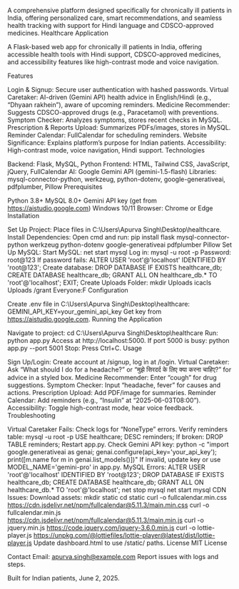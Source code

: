 
A comprehensive platform designed specifically for chronically ill patients in India, offering personalized care, smart recommendations, and seamless health tracking with support for Hindi language and CDSCO-approved medicines.
Healthcare Application

A Flask-based web app for chronically ill patients in India, offering accessible health tools with Hindi support, CDSCO-approved medicines, and accessibility features like high-contrast mode and voice navigation.

Features

Login & Signup: Secure user authentication with hashed passwords.
Virtual Caretaker: AI-driven (Gemini API) health advice in English/Hindi (e.g., “Dhyaan rakhein”), aware of upcoming reminders.
Medicine Recommender: Suggests CDSCO-approved drugs (e.g., Paracetamol) with preventions.
Symptom Checker: Analyzes symptoms, stores recent checks in MySQL.
Prescription & Reports Upload: Summarizes PDFs/images, stores in MySQL.
Reminder Calendar: FullCalendar for scheduling reminders.
Website Significance: Explains platform’s purpose for Indian patients.
Accessibility: High-contrast mode, voice navigation, Hindi support.
Technologies

Backend: Flask, MySQL, Python
Frontend: HTML, Tailwind CSS, JavaScript, jQuery, FullCalendar
AI: Google Gemini API (gemini-1.5-flash)
Libraries: mysql-connector-python, werkzeug, python-dotenv, google-generativeai, pdfplumber, Pillow
Prerequisites

Python 3.8+
MySQL 8.0+
Gemini API key (get from https://aistudio.google.com)
Windows 10/11
Browser: Chrome or Edge
Installation

Set Up Project:
Place files in C:\Users\Apurva Singh\Desktop\healthcare.
Install Dependencies: Open cmd and run: pip install flask mysql-connector-python werkzeug python-dotenv google-generativeai pdfplumber Pillow
Set Up MySQL: Start MySQL: net start mysql Log in: mysql -u root -p Password: root@123 If password fails: ALTER USER 'root'@'localhost' IDENTIFIED BY 'root@123'; Create database: DROP DATABASE IF EXISTS healthcare_db; CREATE DATABASE healthcare_db; GRANT ALL ON healthcare_db.* TO 'root'@'localhost'; EXIT;
Create Uploads Folder: mkdir Uploads icacls Uploads /grant Everyone:F
Configuration

Create .env file in C:\Users\Apurva Singh\Desktop\healthcare: GEMINI_API_KEY=your_gemini_api_key Get key from https://aistudio.google.com.
Running the Application

Navigate to project: cd C:\Users\Apurva Singh\Desktop\healthcare
Run: python app.py Access at http://localhost:5000. If port 5000 is busy: python app.py --port 5001
Stop: Press Ctrl+C.
Usage

Sign Up/Login: Create account at /signup, log in at /login.
Virtual Caretaker: Ask “What should I do for a headache?” or “मुझे सिरदर्द के लिए क्या करना चाहिए?” for advice in a styled box.
Medicine Recommender: Enter “cough” for drug suggestions.
Symptom Checker: Input “headache, fever” for causes and actions.
Prescription Upload: Add PDF/image for summaries.
Reminder Calendar: Add reminders (e.g., “Insulin” at “2025-06-03T08:00”).
Accessibility: Toggle high-contrast mode, hear voice feedback.
Troubleshooting

Virtual Caretaker Fails:
Check logs for “NoneType” errors.
Verify reminders table: mysql -u root -p USE healthcare; DESC reminders; If broken: DROP TABLE reminders; Restart app.py.
Check Gemini API key: python -c "import google.generativeai as genai; genai.configure(api_key='your_api_key'); print([m.name for m in genai.list_models()])" If invalid, update key or use MODEL_NAME='gemini-pro' in app.py.
MySQL Errors: ALTER USER 'root'@'localhost' IDENTIFIED BY 'root@123'; DROP DATABASE IF EXISTS healthcare_db; CREATE DATABASE healthcare_db; GRANT ALL ON healthcare_db.* TO 'root'@'localhost'; net stop mysql net start mysql
CDN Issues: Download assets: mkdir static cd static curl -o fullcalendar.min.css https://cdn.jsdelivr.net/npm/fullcalendar@5.11.3/main.min.css curl -o fullcalendar.min.js https://cdn.jsdelivr.net/npm/fullcalendar@5.11.3/main.min.js curl -o jquery.min.js https://code.jquery.com/jquery-3.6.0.min.js curl -o lottie-player.js https://unpkg.com/@lottiefiles/lottie-player@latest/dist/lottie-player.js Update dashboard.html to use /static/ paths.
License
MIT License

Contact
Email: apurva.singh@example.com
Report issues with logs and steps.

Built for Indian patients, June 2, 2025.
